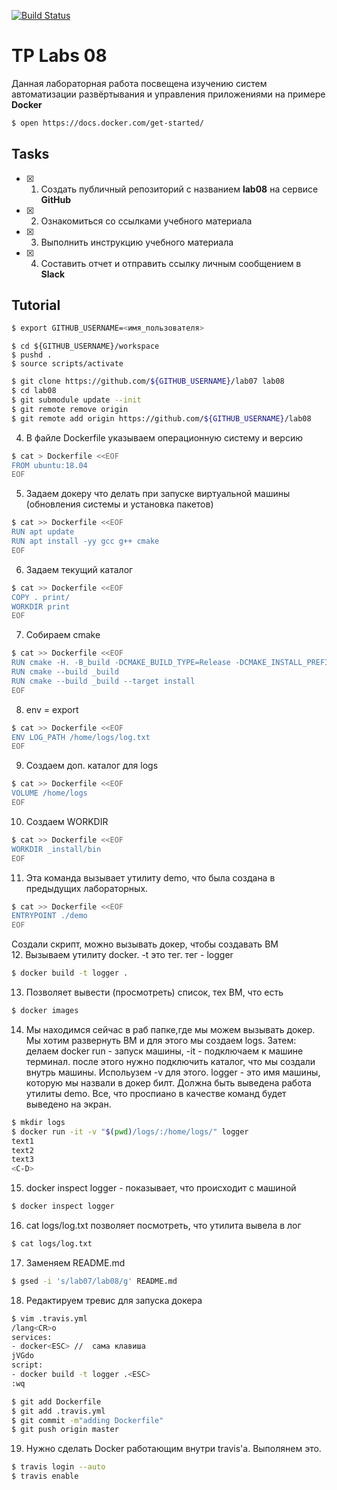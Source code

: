 [![Build Status](https://travis-ci.com/therealmal/lab08.svg)](https://travis-ci.com/therealmal/lab08)

# TP Labs 08

Данная лабораторная работа посвещена изучению систем автоматизации развёртывания и управления приложениями на примере **Docker**

```sh
$ open https://docs.docker.com/get-started/
```

## Tasks

- [x] 1. Создать публичный репозиторий с названием **lab08** на сервисе **GitHub**
- [x] 2. Ознакомиться со ссылками учебного материала
- [x] 3. Выполнить инструкцию учебного материала
- [x] 4. Составить отчет и отправить ссылку личным сообщением в **Slack**

## Tutorial


```sh
$ export GITHUB_USERNAME=<имя_пользователя> 
```

```
$ cd ${GITHUB_USERNAME}/workspace
$ pushd .
$ source scripts/activate
```

```sh
$ git clone https://github.com/${GITHUB_USERNAME}/lab07 lab08
$ cd lab08
$ git submodule update --init
$ git remote remove origin
$ git remote add origin https://github.com/${GITHUB_USERNAME}/lab08
```
4. В файле Dockerfile указываем операционную систему и версию

```sh
$ cat > Dockerfile <<EOF
FROM ubuntu:18.04
EOF
```
5. Задаем докеру что делать при запуске виртуальной машины (обновления системы и установка пакетов)

```sh
$ cat >> Dockerfile <<EOF
RUN apt update
RUN apt install -yy gcc g++ cmake
EOF
```
6. Задаем текущий каталог
```sh
$ cat >> Dockerfile <<EOF
COPY . print/
WORKDIR print
EOF
```
7. Собираем cmake

```sh
$ cat >> Dockerfile <<EOF
RUN cmake -H. -B_build -DCMAKE_BUILD_TYPE=Release -DCMAKE_INSTALL_PREFIX=_install
RUN cmake --build _build
RUN cmake --build _build --target install
EOF
```
8. env = export 

```sh
$ cat >> Dockerfile <<EOF
ENV LOG_PATH /home/logs/log.txt
EOF
```
9. Создаем доп. каталог для logs
```sh
$ cat >> Dockerfile <<EOF
VOLUME /home/logs
EOF
```
10. Создаем WORKDIR
```sh
$ cat >> Dockerfile <<EOF
WORKDIR _install/bin
EOF
```
11. Эта команда вызывает утилиту demo, что была создана в предыдущих лабораторных. 

```sh
$ cat >> Dockerfile <<EOF
ENTRYPOINT ./demo
EOF
```

Создали скрипт, можно вызывать докер, чтобы создавать ВМ  
12. Вызываем утилиту docker. -t это тег. тег - logger
```sh
$ docker build -t logger .
```
13. Позволяет вывести (просмотреть) список, тех  ВМ, что есть

```sh
$ docker images
```
14.  Мы находимся сейчас в раб папке,где мы можем вызывать докер. Мы хотим развернуть ВМ и для этого мы 
создаем logs. Затем: делаем docker run - запуск машины, -it - подключаем к машине терминал. после этого нужно подключить каталог, что мы создали внутрь машины. Испольузем -v для этого. logger - это имя машины, которую мы назвали в докер билт.
Должна быть выведена работа утилиты demo. Все, что проспиано в качестве команд будет выведено на экран.

```sh 
$ mkdir logs
$ docker run -it -v "$(pwd)/logs/:/home/logs/" logger
text1
text2
text3
<C-D>
```
15. docker inspect logger - показывает, что происходит с машиной

```sh
$ docker inspect logger
```
16. cat logs/log.txt позволяет посмотреть, что утилита вывела в лог
```sh
$ cat logs/log.txt
```
17. Заменяем README.md 
```sh
$ gsed -i 's/lab07/lab08/g' README.md
```
18. Редактируем тревис для запуска докера
```sh
$ vim .travis.yml
/lang<CR>o
services:
- docker<ESC> //  сама клавиша
jVGdo
script:
- docker build -t logger .<ESC>
:wq
```

```sh
$ git add Dockerfile
$ git add .travis.yml
$ git commit -m"adding Dockerfile"
$ git push origin master
```
19. Нужно сделать Docker работающим внутри travis'а. Выполянем это.
```sh
$ travis login --auto
$ travis enable
```